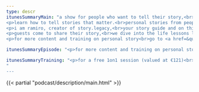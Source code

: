 ```yaml
---
type: descr
itunesSummaryMain: "a show for people who want to tell their story,<br>make an impact and leave a legacy.
<p>learn how to tell stories that matter.<br>personal stories from people just like you,<br>who have gone through,<br>tough shit, and came out with,<br>a story to tell.</p>
<p>i am ramiro, creator of story.legacy,<br>your story guide and on this show, i show how to<br>tell better stories.<br>stories that matter.</p>
<p>guests come to share their story,<br>we dive into the life lessons learned.<br>i share my personal stories, the challenges<br>and growth that came with it.</p>
<p>for more content and training on personal story<br>go to <a href=&quot;http://ramiro.me/show&quot;>ramiro.me/show</a></p>"

itunesSummaryEpisode: "<p>for more content and training on personal story,<br>go to <a href=&quot;http://ramiro.me/show&quot;&gt;ramiro.me/show</a></p><p>—a show for people who want to tell their story,<br>make an impact and leave a legacy.</p><p>learn how to tell stories that matter.<br>personal stories from people just like you,<br>who have gone through,<br>tough shit,and came out with,<br>a story to tell.</p><p>i am ramiro, creator of story.legacy,<br>your story guide and on this show, i show how to,<br>tell better stories.<br>stories that matter.</p><p>guests come to share their story,<br>we dive into the life lessons learned.<br>i share my personal stories, the challenges,<br>and growth that came with it.</p>"

itunesSummaryTraining: "<p>for a free 1on1 session (valued at €121)<br>go to <a href="https://ramiro.me/free">ramiro.me/free</a></p><p>topics i specialise in are,<br>— story<br>— creativity<br>— clarity<br></p><p>i normally charge €121 for a session.<br>but because you're here,<br>it tells me that you invest in your growth.<br></p><p>that's why i want to give it to you for free.<br>my gift to you ツ</p><p>cherries<br>—ramiro</p>
"
---
```

{{< partial "podcast/description/main.html" >}}
